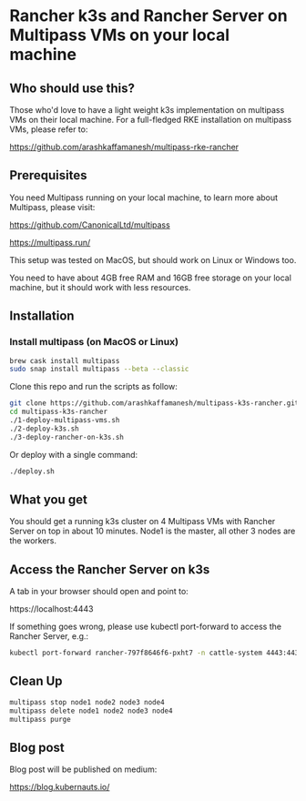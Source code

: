 # Rancher k3s and Rancher Server on Multipass VMs on your local machine

## Who should use this?

Those who'd love to have a light weight k3s implementation on multipass VMs on their local machine. For a full-fledged RKE installation on multipass VMs, please refer to:

https://github.com/arashkaffamanesh/multipass-rke-rancher

## Prerequisites

You need Multipass running on your local machine, to learn more about Multipass, please visit:

https://github.com/CanonicalLtd/multipass

https://multipass.run/

This setup was tested on MacOS, but should work on Linux or Windows too.

You need to have about 4GB free RAM and 16GB free storage on your local machine, but it should work with less resources.

## Installation

### Install multipass (on MacOS or Linux)

```bash
brew cask install multipass
sudo snap install multipass --beta --classic
```

Clone this repo and run the scripts as follow:

```bash
git clone https://github.com/arashkaffamanesh/multipass-k3s-rancher.git
cd multipass-k3s-rancher
./1-deploy-multipass-vms.sh
./2-deploy-k3s.sh
./3-deploy-rancher-on-k3s.sh
```

Or deploy with a single command:

```bash
./deploy.sh
```

## What you get

You should get a running k3s cluster on 4 Multipass VMs with Rancher Server on top in about 10 minutes. Node1 is the master, all other 3 nodes are the workers.

## Access the Rancher Server on k3s

A tab in your browser should open and point to:

https://localhost:4443

If something goes wrong, please use kubectl port-forward to access the Rancher Server, e.g.:

```bash
kubectl port-forward rancher-797f8646f6-pxht7 -n cattle-system 4443:443
```

## Clean Up

```bash
multipass stop node1 node2 node3 node4
multipass delete node1 node2 node3 node4
multipass purge
```

## Blog post

Blog post will be published on medium:

https://blog.kubernauts.io/


